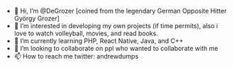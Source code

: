 - 👋 Hi, I’m @DeGrozer [coined from the legendary German Opposite Hitter György Grozer]
- 👀 I’m interested in developing my own projects (if time permits), also i love to watch volleyball, movies, and read books.
- 🌱 I’m currently learning PHP, React Native, Java, and C++
- 💞️ I’m looking to collaborate on ppl who wanted to collaborate with me 
- 📫 How to reach me
twitter: andrewdumps

<!---
DeGrozer/DeGrozer is a ✨ special ✨ repository because its `README.md` (this file) appears on your GitHub profile.
You can click the Preview link to take a look at your changes.
--->
